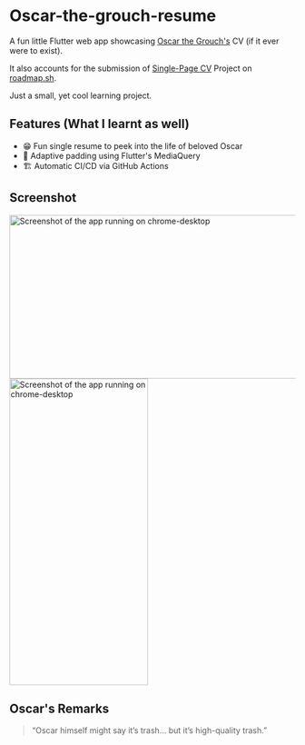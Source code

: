 # Oscar-the-grouch-resume

A fun little Flutter web app showcasing [Oscar the Grouch's](https://en.wikipedia.org/wiki/Oscar_the_Grouch) CV (if it ever were to exist).

It also accounts for the submission of [Single-Page CV](https://roadmap.sh/projects/single-page-cv) Project on [roadmap.sh](https://https://roadmap.sh/).

Just a small, yet cool learning project.

## Features (What I learnt as well)
- 😁 Fun single resume to peek into the life of beloved Oscar
- 📱 Adaptive padding using Flutter's MediaQuery
- 🏗️ Automatic CI/CD via GitHub Actions

## Screenshot

<img width="540" height="288" alt="Screenshot of the app running on chrome-desktop" src="https://github.com/user-attachments/assets/ddf063e9-4929-4414-af93-562c603f7258" />
<img width="244" height="540" alt="Screenshot of the app running on chrome-desktop" src="https://github.com/user-attachments/assets/3acec8e0-1b1b-4d04-b054-2872135adb72" />

## Oscar's Remarks
> “Oscar himself might say it’s trash… but it’s high-quality trash.”
